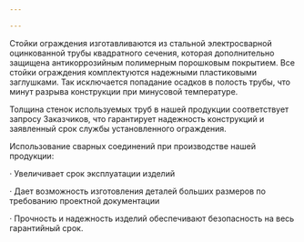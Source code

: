 ```yaml
---

---
```

Стойки ограждения изготавливаются из стальной электросварной оцинкованной трубы квадратного сечения, которая дополнительно защищена антикоррозийным полимерным порошковым покрытием. Все стойки ограждения комплектуются надежными пластиковыми заглушками. Так исключается попадание осадков в полость трубы, что минут разрыва конструкции при минусовой температуре. 

Толщина стенок используемых труб в нашей продукции соответствует запросу Заказчиков, что гарантирует надежность конструкций и заявленный срок службы установленного ограждения.

Использование сварных соединений при производстве нашей продукции:

· Увеличивает срок эксплуатации изделий

· Дает возможность изготовления деталей больших размеров по требованию проектной документации

· Прочность и надежность изделий обеспечивают безопасность на весь гарантийный срок.